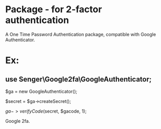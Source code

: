 # Package - for 2-factor authentication


A One Time Password Authentication package, compatible with Google Authenticator.

# Ex:

## use Senger\Google2fa\GoogleAuthenticator;

 $ga = new GoogleAuthenticator();

 $secret  = $ga->createSecret();
 
 $ga->verifyCode($secret, $gacode, 1);


Google 2fa.

